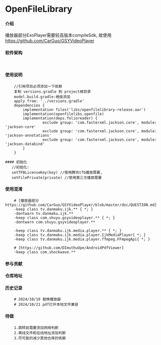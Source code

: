 # OpenFileLibrary

#### 介绍

播放器部分ExoPlayer需要较高版本compileSdk, 故使用 https://github.com/CarGuo/GSYVideoPlayer

#### 软件架构

```
   
```

#### 使用说明

```
    //引用项目必须添加一下依赖
    复制 versions.gradle 到 project根目录
    model.build.gradle:根级添加 
    apply from: '../versions.gradle'
    dependencies {
        implementation files('libs/openfilelibrary-release.aar')
        implementation(openfilelibs.openfile)
        implementation(deps.folioreader) {
                 exclude group: 'com.fasterxml.jackson.core', module: 'jackson-core'
                 exclude group: 'com.fasterxml.jackson.core', module: 'jackson-annotations'
                 exclude group: 'com.fasterxml.jackson.core', module: 'jackson-databind'
        }
    }
 ```   

 ```   
#### 初始化
    //初始化:
    setTFBLicenseKey(key) //使用腾讯tfb播放需要,
    setFilePrivate(private) //使用第三方播放需要

 ```   

#### 使用混淆

```
    # [播放器部分 https://github.com/CarGuo/GSYVideoPlayer/blob/master/doc/QUESTION.md]
    -keep class tv.danmaku.ijk.** { *; }
    -dontwarn tv.danmaku.ijk.**
    -keep class com.shuyu.gsyvideoplayer.** { *; }
    -dontwarn com.shuyu.gsyvideoplayer.**

    -keep class tv.danmaku.ijk.media.player.** { *; }
    -keep class tv.danmaku.ijk.media.player.IjkMediaPlayer{ *; }
    -keep class tv.danmaku.ijk.media.player.ffmpeg.FFmpegApi{ *; }
    
    # [https://github.com/DImuthuUpe/AndroidPdfViewer]
    -keep class com.shockwave.**
```

#### 参与贡献

#### 仓库地址

#### 历史记录

```
    # 2024/10/10 替换播放器
    # 2024/10/21 pdf打开本地文件兼容
```

#### 待做

```
    1.跳转前需要添加网络判断
    2.离线文件和在线地址添加判断
    3.尽可能的减少其他仓库的依赖
```

